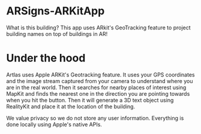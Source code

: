 # ARSigns-ARKitApp
What is this building? This app uses ARkit's GeoTracking feature to project building names on top of buildings in AR!

# Under the hood

Artlas uses Apple ARKit's Geotracking feature. It uses your GPS coordinates and the image stream captured from your camera to understand where you are in the real world. Then it searches for nearby places of interest using MapKit and finds the nearest one in the direction you are pointing towards when you hit the button. Then it will generate a 3D text object using RealityKit and place it at the location of the building.

We value privacy so we do not store any user information. Everything is done locally using Apple's native APIs.

